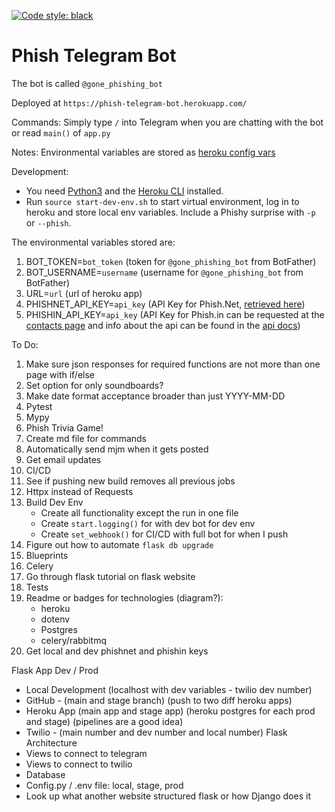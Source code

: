 [![Code style: black](https://img.shields.io/badge/code%20style-black-000000.svg)](https://github.com/psf/black)

# Phish Telegram Bot

The bot is called `@gone_phishing_bot`

Deployed at `https://phish-telegram-bot.herokuapp.com/`

Commands:
Simply type `/` into Telegram when you are chatting with the bot or read `main()` of   `app.py`

Notes:
Environmental variables are stored as [heroku config vars](https://devcenter.heroku.com/articles/config-vars)

Development:
* You need [Python3](https://www.python.org/downloads/) and the [Heroku CLI](https://devcenter.heroku.com/articles/heroku-cli#download-and-install) installed.
* Run `source start-dev-env.sh` to start virtual environment, log in to heroku and store local env variables. Include a Phishy surprise with `-p` or `--phish`.

The environmental variables stored are:
1. BOT_TOKEN=`bot_token` (token for `@gone_phishing_bot` from BotFather)
2. BOT_USERNAME=`username` (username for `@gone_phishing_bot` from BotFather)
3. URL=`url` (url of heroku app)
4. PHISHNET_API_KEY=`api_key` (API Key for Phish.Net, [retrieved here](https://api.phish.net/request-key))
5. PHISHIN_API_KEY=`api_key` (API Key for Phish.in can be requested at the [contacts page](https://phish.in/contact-info) and info about the api can be found in the [api docs](https://phish.in/api-docs))

To Do:
1. Make sure json responses for required functions are not more than one page with if/else
2. Set option for only soundboards?
3. Make date format acceptance broader than just YYYY-MM-DD
4. Pytest
5. Mypy
6. Phish Trivia Game!
7. Create md file for commands
8.  Automatically send mjm when it gets posted
9.  Get email updates
10. CI/CD
11. See if pushing new build removes all previous jobs
12. Httpx instead of Requests
13. Build Dev Env
    * Create all functionality except the run in one file
    * Create `start.logging()` for with dev bot for dev env
    * Create `set_webhook()` for CI/CD with full bot for when I push
14. Figure out how to automate `flask db upgrade`
15. Blueprints
16. Celery
17. Go through flask tutorial on flask website
18. Tests
19. Readme or badges for technologies (diagram?):
    - heroku
    - dotenv
    - Postgres
    - celery/rabbitmq
20. Get local and dev phishnet and phishin keys


Flask App
Dev / Prod
- Local Development (localhost with dev variables - twilio dev number)
- GitHub - (main and stage branch) (push to two diff heroku apps)
- Heroku App (main app and stage app) (heroku postgres for each prod and stage) (pipelines are a good idea)
- Twilio - (main number and dev number and local number)
Flask Architecture
- Views to connect to telegram
- Views to connect to twilio
- Database
- Config.py / .env file: local, stage, prod
- Look up what another website structured flask or how Django does it